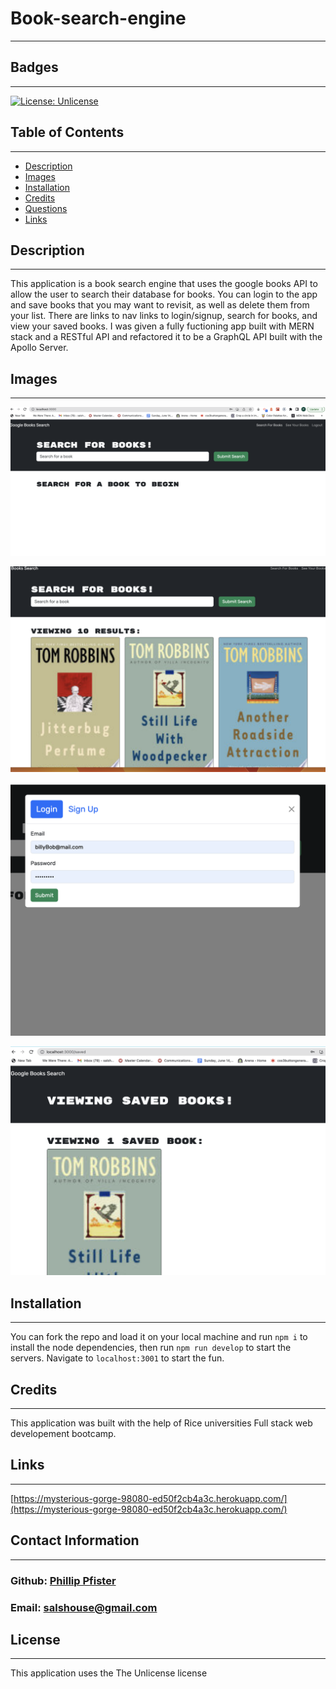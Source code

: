# Book-search-engine

---

## Badges

---

[![License: Unlicense](https://img.shields.io/badge/license-Unlicense-blue.svg)](http://unlicense.org/)

## Table of Contents

---

- [Description](#description)
- [Images](#images)
- [Installation](#installation)
- [Credits](#credits)
- [Questions](#questions)
- [Links](#links)

## Description

---

This application is a book search engine that uses the google books API to allow the user to search their database for books. You can login to the app and save books that you may want to revisit, as well as delete them from your list. There are links to nav links to login/signup, search for books, and view your saved books. I was given a fully fuctioning app built with MERN stack and a RESTful API and refactored it to be a GraphQL API built with the Apollo Server.

## Images

---

![Home page starting point](./assets/booksearch.png)

![Search Results](./assets/bookresults.png)

![Login form](./assets/booksignup.png)

![User saved books](./assets/booksaved.png)

## Installation

---

You can fork the repo and load it on your local machine and run `npm i` to install the node dependencies, then run `npm run develop` to start the servers. Navigate to `localhost:3001` to start the fun.

## Credits

---

This application was built with the help of Rice universities Full stack web developement bootcamp.

## Links

---

[https://mysterious-gorge-98080-ed50f2cb4a3c.herokuapp.com/](https://mysterious-gorge-98080-ed50f2cb4a3c.herokuapp.com/)

## Contact Information

---

### Github: [Phillip Pfister](https://github.com/Phil-Pfister)

### Email: salshouse@gmail.com

## License

---

This application uses the The Unlicense license
